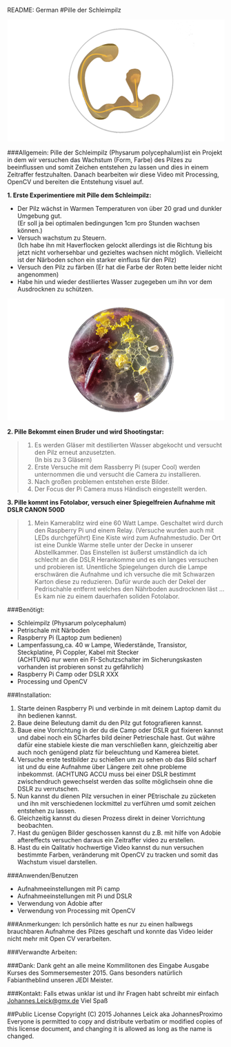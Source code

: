 README: German
#Pille der Schleimpilz

![Pille G](Pictures/pille.jpg)

###Allgemein:
Pille der Schleimpilz (Physarum polycephalum)ist ein Projekt in dem wir versuchen das Wachstum (Form, Farbe) des Pilzes zu beeinflussen und somit Zeichen entstehen zu lassen und dies in einem Zeitraffer festzuhalten. Danach bearbeiten wir diese Video mit Processing, OpenCV und bereiten die Entstehung visuel auf.


**1. Erste Experimentiere mit Pille dem Schleimpilz:**
	
- Der Pilz wächst in Warmen Temperaturen von über 20 grad und dunkler Umgebung gut.  
(Er soll ja bei optimalen bedingungen 1cm pro Stunden wachsen können.)  
- Versuch wachstum zu Steuern.  
(Ich habe ihn mit Haverflocken gelockt allerdings ist die Richtung bis jetzt nicht vorhersehbar und gezieltes wachsen nicht möglich. Vielleicht ist der Närboden schon ein starker einfluss für den Pilz)
-  Versuch den Pilz zu färben
(Er hat die Farbe der Roten bette leider nicht angenommen)  
-  Habe hin und wieder destiliertes Wasser zugegeben um ihn vor dem Ausdrocknen zu schützen.

![Erste Versuche](Pictures/first_try.jpg)

**2. Pille Bekommt einen Bruder und wird Shootingstar:**

> 1. Es werden Gläser mit destilierten Wasser abgekocht und versucht den Pilz erneut anzusetzten.  
> (In bis zu 3 Gläsern)
>2.	Erste Versuche mit dem Rassberry Pi (super Cool) werden unternommen die und versucht die Camera zu installieren.
>3.	Nach großen problemen entstehen erste Bilder.
>4. Der Focus der Pi Camera muss Händisch eingestellt werden.

**3. Pille kommt ins Fotolabor, versuch einer Spiegelfreien Aufnahme mit DSLR CANON 500D**

> 1. Mein Kamerablitz wird eine 60 Watt Lampe. Geschaltet wird durch den Raspberry Pi und einem Relay. (Versuche wurden auch mit LEDs durchgeführt)
> Eine Kiste wird zum Aufnahmestudio. Der Ort ist eine Dunkle Warme stelle unter der Decke in unserer Abstellkammer.
> Das Einstellen ist äußerst umständlich da ich schlecht an die DSLR Herankomme und es ein langes versuchen und probieren ist.
> Unentliche Spiegelungen durch die Lampe erschwären die Aufnahme und ich versuche die mit Schwarzen Karton diese zu reduzieren. Dafür wurde auch der Dekel der Pedrischahle entfernt welches den Nährboden ausdrocknen läst ...
> Es kam nie zu einem dauerhafen soliden Fotolabor.

###Benötigt:

-	Schleimpilz (Physarum polycephalum)
-	Petrischale mit Närboden
-	Raspberry Pi (Laptop zum bedienen)
-	Lampenfassung,ca. 40 w Lampe, Wiederstände, Transistor, Steckplatine, Pi Coppler, Kabel mit Stecker  
(ACHTUNG nur wenn ein FI-Schutzschalter im Sicherungskasten vorhanden ist probieren sonst zu gefährlich)
-	Raspberry Pi Camp oder DSLR XXX 
-	Processing und OpenCV

###Installation:

1. Starte deinen Raspberry Pi und verbinde in mit deinem Laptop damit du ihn bedienen kannst.
2. Baue deine Beleutung damit du den Pilz gut fotografieren kannst.
3. Baue eine Vorrichtung in der du die Camp oder DSLR gut fixieren kannst und dabei noch ein SCharfes bild deiner Petrieschale hast. Gut währe dafür eine stabiele kieste die man verschließen kann, gleichzeitig aber auch noch genügend platz für beleuchtung und Kamerea bietet.
4. Versuche erste testbilder zu schießen um zu sehen ob das Bild scharf ist und du eine Aufnahme über Längere zeit ohne probleme inbekommst. (ACHTUNG ACCU muss bei einer DSLR bestimmt zwischendruch gewechselst werden das sollte möglichsein ohne die DSLR zu verrutschen.
5. Nun kannst du dienen Pilz versuchen in einer PEtrischale zu zücketen und ihn mit verschiedenen lockmittel zu verführen umd somit zeichen entstehen zu lassen.
6. Gleichzeitig kannst du diesen Prozess direkt in deiner Vorrichtung beobachten.
7. Hast du genügen Bilder geschossen kannst du z.B. mit hilfe von Adobie aftereffects versuchen daraus ein Zeitraffer video zu erstellen.
8. Hast du ein Qalitativ hochwertige Video kannst du nun versuchen bestimmte Farben, veränderung mit OpenCV zu tracken und somit das Wachstum visuel darstellen.


###Anwenden/Benutzen

- Aufnahmeeinstellungen mit Pi camp
- Aufnahmeeinstellungen mit Pi und DSLR
- Verwendung von Adobie after
- Verwendung von Processing mit OpenCV

###Anmerkungen:
Ich persönlich hatte es nur zu einen halbwegs brauchbaren Aufnahme des Pilzes geschaft und konnte das Video leider nicht mehr mit Open CV verarbeiten.

###Verwandte Arbeiten:


###Dank:
Dank geht an alle meine Kommilitonen des Eingabe Ausgabe Kurses des Sommersemester 2015. Gans besonders natürlich Fabiantheblind unseren JEDI Meister.

###Kontakt:
Falls etwas unklar ist und ihr Fragen habt schreibt mir einfach Johannes.Leick@gmx.de
Viel Spaß

##Public License
Copyright (C) 2015 Johannes Leick aka JohannesProximo Everyone is permitted to copy and distribute verbatim or modified copies of this license document, and changing it is allowed as long as the name is changed.
